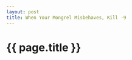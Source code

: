 ```yaml
--- 
layout: post
title: When Your Mongrel Misbehaves, Kill -9
---
```


{{ page.title }}
================

<object width="425" height="350"><param name="movie" value="http://www.youtube.com/v/Fow7iUaKrq4"></param><param name="wmode" value="transparent"></param><embed src="http://www.youtube.com/v/Fow7iUaKrq4" type="application/x-shockwave-flash" wmode="transparent" width="425" height="350"></embed></object>
